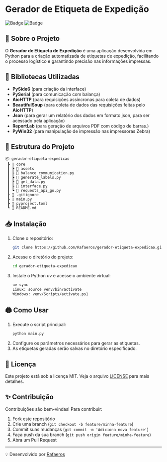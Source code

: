# Gerador de Etiqueta de Expedição

![Badge](https://img.shields.io/badge/Python->=3.12-blue.svg) ![Badge](https://img.shields.io/badge/Status-Em%20desenvolvimento-yellow)

## 📌 Sobre o Projeto

O **Gerador de Etiqueta de Expedição** é uma aplicação desenvolvida em Python para a criação automatizada de etiquetas de expedição, facilitando o processo logístico e garantindo precisão nas informações impressas. 

## 🚀 Bibliotecas Utilizadas

- **PySide6** (para criação da interface)
- **PySerial** (para comunicação com balança)
- **AioHTTP** (para requisições assíncronas para coleta de dados)
- **BeautifulSoup** (para coleta de dados das requisições feitas pelo **AioHTTP**)
- **Json** (para gerar um relatório dos dados em formato json, para ser acessado pela aplicação)
- **ReportLab** (para geração de arquivos PDF com código de barras.)
- **PyWin32** (para manipulação de impressão nas impressoras Zebra)

## 📂 Estrutura do Projeto

```
📦 gerador-etiqueta-expedicao
 ┣ 📂 core
 ┃ ┣ 📂 assets
 ┃ ┣ 📜 balance_communication.py
 ┃ ┣ 📜 generate_labels.py
 ┃ ┣ 📜 get_data.py
 ┃ ┣ 📜 interface.py
 ┃ ┗ 📜 requests_api_go.py
 ┣ 📜 .gitignore
 ┣ 📜 main.py
 ┣ 📜 pyproject.toml
 ┗ 📜 README.md
```

## 📥 Instalação

1. Clone o repositório:
   ```sh
   git clone https://github.com/Rafaeros/gerador-etiqueta-expedicao.git
   ```
2. Acesse o diretório do projeto:
   ```sh
   cd gerador-etiqueta-expedicao
   ```
3. Instale o Python uv e acesse o ambiente virtual:
   ```sh
   uv sync
   Linux: source venv/bin/activate
   Windows: venv/Scripts/activate.ps1
   ```

## 🖨️ Como Usar

1. Execute o script principal:
   ```sh
   python main.py
   ```
2. Configure os parâmetros necessários para gerar as etiquetas.
3. As etiquetas geradas serão salvas no diretório especificado.

## 📜 Licença

Este projeto está sob a licença MIT. Veja o arquivo [LICENSE](LICENSE) para mais detalhes.

## ✨ Contribuição

Contribuições são bem-vindas! Para contribuir:
1. Fork este repositório
2. Crie uma branch (`git checkout -b feature/minha-feature`)
3. Commit suas mudanças (`git commit -m 'Adiciona nova feature'`)
4. Faça push da sua branch (`git push origin feature/minha-feature`)
5. Abra um Pull Request

---

💡 Desenvolvido por [Rafaeros](https://github.com/Rafaeros)
